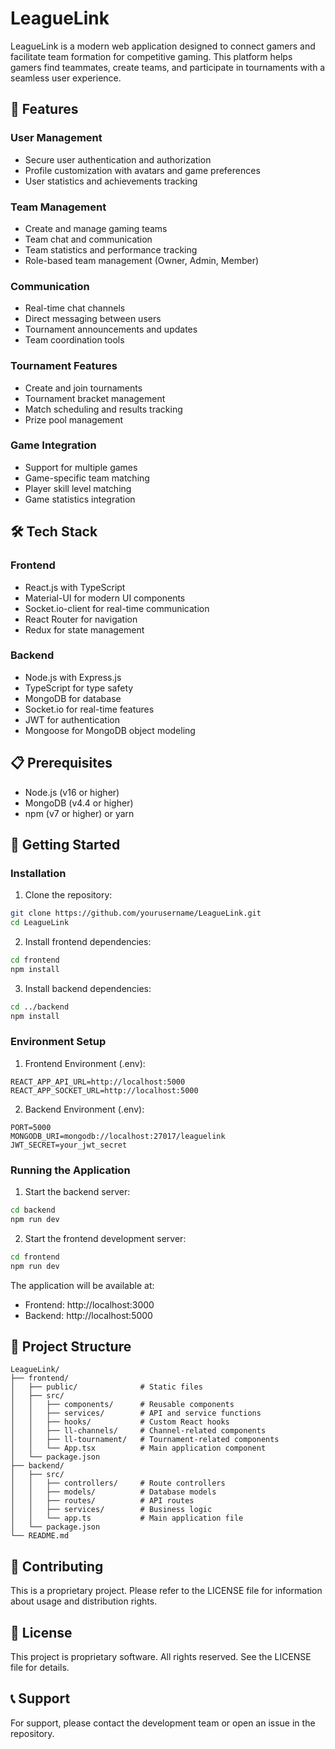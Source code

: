 # LeagueLink

LeagueLink is a modern web application designed to connect gamers and facilitate team formation for competitive gaming. This platform helps gamers find teammates, create teams, and participate in tournaments with a seamless user experience.

## 🚀 Features

### User Management

- Secure user authentication and authorization
- Profile customization with avatars and game preferences
- User statistics and achievements tracking

### Team Management

- Create and manage gaming teams
- Team chat and communication
- Team statistics and performance tracking
- Role-based team management (Owner, Admin, Member)

### Communication

- Real-time chat channels
- Direct messaging between users
- Tournament announcements and updates
- Team coordination tools

### Tournament Features

- Create and join tournaments
- Tournament bracket management
- Match scheduling and results tracking
- Prize pool management

### Game Integration

- Support for multiple games
- Game-specific team matching
- Player skill level matching
- Game statistics integration

## 🛠️ Tech Stack

### Frontend

- React.js with TypeScript
- Material-UI for modern UI components
- Socket.io-client for real-time communication
- React Router for navigation
- Redux for state management

### Backend

- Node.js with Express.js
- TypeScript for type safety
- MongoDB for database
- Socket.io for real-time features
- JWT for authentication
- Mongoose for MongoDB object modeling

## 📋 Prerequisites

- Node.js (v16 or higher)
- MongoDB (v4.4 or higher)
- npm (v7 or higher) or yarn

## 🚀 Getting Started

### Installation

1. Clone the repository:

```bash
git clone https://github.com/yourusername/LeagueLink.git
cd LeagueLink
```

2. Install frontend dependencies:

```bash
cd frontend
npm install
```

3. Install backend dependencies:

```bash
cd ../backend
npm install
```

### Environment Setup

1. Frontend Environment (.env):

```env
REACT_APP_API_URL=http://localhost:5000
REACT_APP_SOCKET_URL=http://localhost:5000
```

2. Backend Environment (.env):

```env
PORT=5000
MONGODB_URI=mongodb://localhost:27017/leaguelink
JWT_SECRET=your_jwt_secret
```

### Running the Application

1. Start the backend server:

```bash
cd backend
npm run dev
```

2. Start the frontend development server:

```bash
cd frontend
npm run dev
```

The application will be available at:

- Frontend: http://localhost:3000
- Backend: http://localhost:5000

## 📁 Project Structure

```
LeagueLink/
├── frontend/
│   ├── public/              # Static files
│   ├── src/
│   │   ├── components/      # Reusable components
│   │   ├── services/        # API and service functions
│   │   ├── hooks/           # Custom React hooks
│   │   ├── ll-channels/     # Channel-related components
│   │   ├── ll-tournament/   # Tournament-related components
│   │   └── App.tsx          # Main application component
│   └── package.json
├── backend/
│   ├── src/
│   │   ├── controllers/     # Route controllers
│   │   ├── models/          # Database models
│   │   ├── routes/          # API routes
│   │   ├── services/        # Business logic
│   │   └── app.ts           # Main application file
│   └── package.json
└── README.md
```

## 🤝 Contributing

This is a proprietary project. Please refer to the LICENSE file for information about usage and distribution rights.

## 📄 License

This project is proprietary software. All rights reserved. See the LICENSE file for details.

## 📞 Support

For support, please contact the development team or open an issue in the repository.
